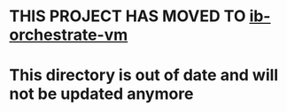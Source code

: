 # THIS PROJECT HAS MOVED TO [ib-orchestrate-vm](https://github.com/rh-ecosystem-edge/ib-orchestrate-vm)

# This directory is out of date and will not be updated anymore

